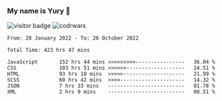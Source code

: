 ### My name is Yury 👋 
![visitor badge](https://visitor-badge.glitch.me/badge?page_id=litury.visitor-badge&left_text=My%20Page%20Visitors)  ![codrwars](https://www.codewars.com/users/litury/badges/micro) 


<!--START_SECTION:waka-->

```text
From: 28 January 2022 - To: 26 October 2022

Total Time: 423 hrs 47 mins

JavaScript       152 hrs 44 mins >>>>>>>>>----------------   36.04 %
CSS              103 hrs 51 mins >>>>>>-------------------   24.51 %
HTML             93 hrs 10 mins  >>>>>--------------------   21.99 %
SCSS             60 hrs 42 mins  >>>>---------------------   14.32 %
JSON             7 hrs 33 mins   -------------------------   01.78 %
XML              2 hrs 9 mins    -------------------------   00.51 %
```

<!--END_SECTION:waka-->

